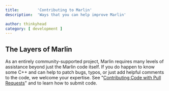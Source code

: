 ```yaml
---
title:        'Contributing to Marlin'
description:  'Ways that you can help improve Marlin'

author: thinkyhead
category: [ development ]
---
```


## The Layers of Marlin
As an entirely community-supported project, Marlin requires many levels of assistance beyond just the Marlin code itself. If you do happen to know some C++ and can help to patch bugs, typos, or just add helpful comments to the code, we welcome your expertise. See "[Contributing Code with Pull Requests](/docs/development/getting_started_pull_requests.html)" and to learn how to submit code.

